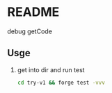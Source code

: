 # README

debug getCode

## Usge

1. get into dir and run test
    ```bash
    cd try-v1 && forge test -vvv
    ```
